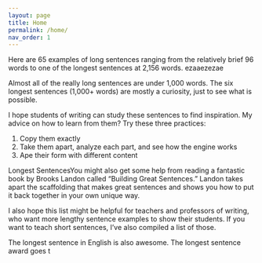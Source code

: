 ```yaml
---
layout: page
title: Home
permalink: /home/
nav_order: 1
---
```


 <link rel="shortcut icon" href="/img/logo.png" type="image/png">
 
Here are 65 examples of long sentences ranging from the relatively brief 96 words to one of the longest sentences at 2,156 words.
ezaaezezae

Almost all of the really long sentences are under 1,000 words. The six longest sentences (1,000+ words) are mostly a curiosity, just to see what is possible.

I hope students of writing can study these sentences to find inspiration. My advice on how to learn from them? Try these three practices:

1. Copy them exactly
2. Take them apart, analyze each part, and see how the engine works
3. Ape their form with different content

Longest SentencesYou might also get some help from reading a fantastic book by Brooks Landon called “Building Great Sentences.” Landon takes apart the scaffolding that makes great sentences and shows you how to put it back together in your own unique way.

I also hope this list might be helpful for teachers and professors of writing, who want more lengthy sentence examples to show their students. If you want to teach short sentences, I’ve also compiled a list of those.

The longest sentence in English is also awesome. The longest sentence award goes t
